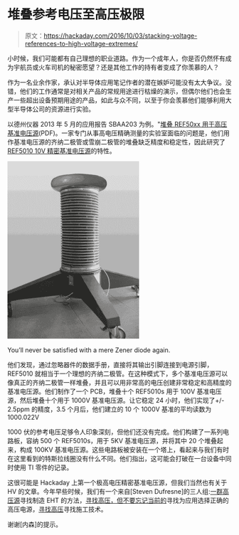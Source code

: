 # 堆叠参考电压至高压极限

> 原文：<https://hackaday.com/2016/10/03/stacking-voltage-references-to-high-voltage-extremes/>

小时候，我们可能都有自己理想的职业道路。作为一个成年人，你是否仍然怀有成为宇航员或火车司机的秘密愿望？还是其他工作的持有者变成了你羡慕的人？

作为一名业余作家，承认对半导体应用笔记作者的潜在嫉妒可能没有太大争议。没错，他们的工作通常是对相关产品的常规用途进行枯燥的演示，但偶尔他们也会生产一些超出设备预期用途的产品，如此与众不同，以至于你会羡慕他们能够利用大型半导体公司的资源进行实验。

以德州仪器 2013 年 5 月的应用报告 SBAA203 为例。"[堆叠 REF50xx 用于高压基准电压源](http://www.ti.com/lit/an/sbaa203/sbaa203.pdf)(PDF)。一家专门从事高电压精确测量的实验室面临的问题是，他们用作基准电压源的齐纳二极管或雪崩二极管的堆叠缺乏精度和稳定性，因此研究了 [REF5010 10V 精密基准电压源](http://www.ti.com/product/REF5010)的特性。

[![You'll never be satisfied with a mere Zener diode again.](img/0338810bdeb826af074b074cc1e3db29.png)](https://hackaday.com/wp-content/uploads/2016/10/100kv-tower.jpg)

You’ll never be satisfied with a mere Zener diode again.

他们发现，通过忽略器件的数据手册，直接将其输出引脚连接到电源引脚，REF5010 就相当于一个理想的齐纳二极管。在这种模式下，多个基准电压源可以像真正的齐纳二极管一样堆叠，并且可以用非常高的电压创建非常稳定和高精度的基准电压源。他们制作了一个 PCB，堆叠十个 REF5010s 用于 100V 基准电压源，然后堆叠十个用于 1000V 基准电压源。让它稳定 24 小时，他们实现了+/- 2.5ppm 的精度，3.5 个月后，他们建立的 10 个 1000V 基准的平均读数为 1000.022V

1000 伏的参考电压足够令人印象深刻，但他们还没有完成。他们构建了一系列电路板，容纳 500 个 REF5010s，用于 5KV 基准电压源，并将其中 20 个堆叠起来，构成 100KV 基准电压源。这些电路板被安装在一个塔上，看起来与我们有时在这里看到的特斯拉线圈没有什么不同。他们指出，这可能会打破在一台设备中同时使用 TI 零件的记录。

这很可能是 Hackaday 上第一个极高电压精密基准电压源，但我们当然也有关于 HV 的文章。今年早些时候，我们有一个来自[Steven Dufresne]的三人组:[一群高压源](http://hackaday.com/2016/05/26/a-cornucopia-of-high-voltage-sources/)寻找制造 EHT 的方法，[寻找高压，但不要忘记当前的](http://hackaday.com/2016/06/08/high-voltage-please-but-dont-forget-the-current/)寻找为应用选择正确的高压电源，[寻找高压](http://hackaday.com/2016/06/15/wrangling-high-voltage/)寻找施工技术。

谢谢[内森]的提示。